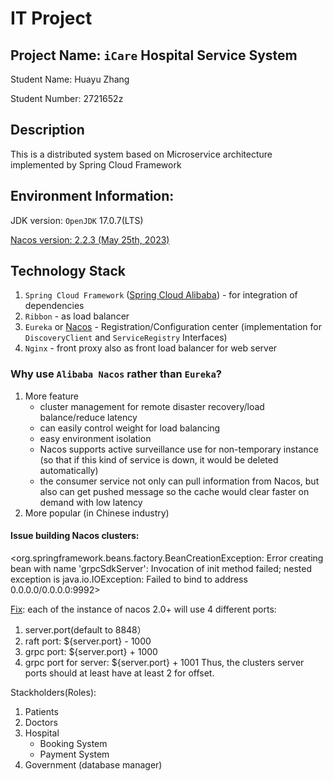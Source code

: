 # IT Project

## Project Name: `iCare` Hospital Service System

Student Name: Huayu Zhang

Student Number: 2721652z

## Description
This is a distributed system based on Microservice architecture implemented by Spring Cloud Framework


## Environment Information:

JDK version: `OpenJDK` 17.0.7(LTS)

[Nacos version: 2.2.3 (May 25th, 2023)](https://github.com/alibaba/nacos/releases/tag/2.2.3)


## Technology Stack
1. `Spring Cloud Framework` ([Spring Cloud Alibaba](https://spring.io/projects/spring-cloud-alibaba)) - for integration of dependencies
2. `Ribbon` - as load balancer
3. `Eureka` or [Nacos](https://github.com/alibaba/nacos/) - Registration/Configuration center (implementation for `DiscoveryClient` and `ServiceRegistry` Interfaces)
4. `Nginx` - front proxy also as front load balancer for web server

### Why use `Alibaba Nacos` rather than `Eureka`?
1. More feature 
   - cluster management for remote disaster recovery/load balance/reduce latency
   - can easily control weight for load balancing
   - easy environment isolation
   - Nacos supports active surveillance use for non-temporary instance (so that if this kind of service is down, it would be deleted automatically)
   - the consumer service not only can pull information from Nacos, but also can get pushed message so the cache would clear faster on demand with low latency
2. More popular (in Chinese industry)

#### Issue building Nacos clusters:
<org.springframework.beans.factory.BeanCreationException: Error creating bean with name 'grpcSdkServer': Invocation of init method failed; nested exception is java.io.IOException: Failed to bind to address 0.0.0.0/0.0.0.0:9992>

[Fix](https://github.com/alibaba/nacos/issues/4873): each of the instance of nacos 2.0+ will use 4 different ports:
1. server.port(default to 8848）
2. raft port: ${server.port} - 1000
3. grpc port: ${server.port} + 1000
4. grpc port for server: ${server.port} + 1001
Thus, the clusters server ports should at least have at least 2 for offset.

Stackholders(Roles):
1. Patients
2. Doctors
3. Hospital
   - Booking System
   - Payment System
4. Government (database manager)